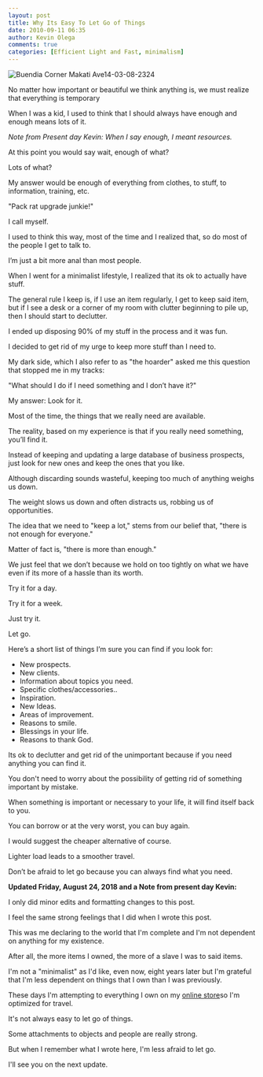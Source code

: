 ```yaml
---
layout: post
title: Why Its Easy To Let Go of Things
date: 2010-09-11 06:35
author: Kevin Olega
comments: true
categories: [Efficient Light and Fast, minimalism]
---
```

<img src="http://farm5.static.flickr.com/4145/5053063045_18e157c335.jpg" alt="Buendia Corner Makati Ave14-03-08-2324" />

No matter how important or beautiful we think anything is, we must realize that everything is temporary

When I was a kid, I used to think that I should always have enough and enough means lots of it. 

_Note from Present day Kevin: When I say enough, I meant resources._

At this point you would say wait, enough of what? 

Lots of what? 

My answer would be enough of everything from clothes, to stuff, to information, training, etc. 

"Pack rat upgrade junkie!"

I call myself. 

I used to think this way, most of the time and I realized that, so do most of the people I get to talk to. 

I’m just a bit more anal than most people. 

When I went for a minimalist lifestyle, I realized that its ok to actually have stuff. 

The general rule I keep is, if I use an item regularly, I get to keep said item, but if I see a desk or a corner of my room with clutter beginning to pile up, then I should start to declutter. 

I ended up disposing 90% of my stuff in the process and it was fun. 

I decided to get rid of my urge to keep more stuff than I need to. 

My dark side, which I also refer to as "the hoarder" asked me this question that stopped me in my tracks:

"What should I do if I need something and I don’t have it?"

My answer: Look for it.

Most of the time, the things that we really need are available. 

The reality, based on my experience is that if you really need something, you’ll find it.

Instead of keeping and updating a large database of business prospects, just look for new ones and keep the ones that you like. 

Although discarding sounds wasteful, keeping too much of anything weighs us down.

The weight slows us down and often distracts us, robbing us of opportunities.

The idea that we need to "keep a lot," stems from our belief that, "there is not enough for everyone." 

Matter of fact is, "there is more than enough." 

We just feel that we don’t because we hold on too tightly on what we have even if its more of a hassle than its worth.

Try it for a day. 

Try it for a week. 

Just try it.

Let go.

Here’s a short list of things I’m sure you can find if you look for:

- New prospects.
- New clients.
- Information about topics you need.
- Specific clothes/accessories..
- Inspiration.
- New Ideas.
- Areas of improvement.
- Reasons to smile.
- Blessings in your life.
- Reasons to thank God.

Its ok to declutter and get rid of the unimportant because if you need anything you can find it. 

You don't need to worry about the possibility of getting rid of something important by mistake.

When something is important or necessary to your life, it will find itself back to you.

You can borrow or at the very worst, you can buy again. 

I would suggest the cheaper alternative of course. 

Lighter load leads to a smoother travel. 

Don’t be afraid to let go because you can always find what you need.

**Updated Friday, August 24, 2018 and a Note from present day Kevin:**

I only did minor edits and formatting changes to this post.

I feel the same strong feelings that I did when I wrote this post.

This was me declaring to the world that I'm complete and I'm not dependent on anything for my existence.

After all, the more items I owned, the more of a slave I was to said items.

I'm not a "minimalist" as I'd like, even now, eight years later but I'm grateful that I'm less dependent on things that I own than I was previously.

These days I'm attempting to  everything I own on my [online store][1]so I'm optimized for travel.

It's not always easy to let go of things.

Some attachments to objects and people are really strong.
  
But when I remember what I wrote here, I'm less afraid to let go.

I'll see you on the next update.

[1]:	https://ph.carousell.com/kevinolega/